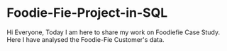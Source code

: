 # Foodie-Fie-Project-in-SQL
Hi Everyone, Today I am here to share my work on Foodiefie Case Study. Here I have analysed the Foodie-Fie Customer's data. 
